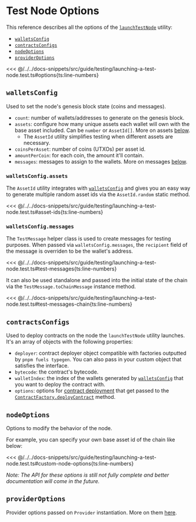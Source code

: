 # Test Node Options

This reference describes all the options of the [`launchTestNode`](./launching-a-test-node.md) utility:

- [`walletsConfig`](./test-node-options.md#walletsconfig)
- [`contractsConfigs`](./test-node-options.md#contractsconfigs)
- [`nodeOptions`](./test-node-options.md#nodeoptions)
- [`providerOptions`](./test-node-options.md#provideroptions)

<<< @/../../docs-snippets/src/guide/testing/launching-a-test-node.test.ts#options{ts:line-numbers}

## `walletsConfig`

Used to set the node's genesis block state (coins and messages).

- `count`: number of wallets/addresses to generate on the genesis block.
- `assets`: configure how many unique assets each wallet will own with the base asset included. Can be `number` or `AssetId[]`. More on assets [below](./test-node-options.md#walletsconfig-assets).
  - The `AssetId` utility simplifies testing when different assets are necessary.
- `coinsPerAsset`: number of coins (UTXOs) per asset id.
- `amountPerCoin`: for each coin, the amount it'll contain.
- `messages`: messages to assign to the wallets. More on messages [below](./test-node-options.md#walletsconfig-messages).

### `walletsConfig.assets`

The `AssetId` utility integrates with [`walletsConfig`](./test-node-options.md#walletsconfig) and gives you an easy way to generate multiple random asset ids via the `AssetId.random` static method.

<<< @/../../docs-snippets/src/guide/testing/launching-a-test-node.test.ts#asset-ids{ts:line-numbers}

### `walletsConfig.messages`

The `TestMessage` helper class is used to create messages for testing purposes. When passed via `walletsConfig.messages`, the `recipient` field of the message is overriden to be the wallet's address.

<<< @/../../docs-snippets/src/guide/testing/launching-a-test-node.test.ts#test-messages{ts:line-numbers}

It can also be used standalone and passed into the initial state of the chain via the `TestMessage.toChainMessage` instance method.

<<< @/../../docs-snippets/src/guide/testing/launching-a-test-node.test.ts#test-messages-chain{ts:line-numbers}

## `contractsConfigs`

Used to deploy contracts on the node the `launchTestNode` utility launches. It's an array of objects with the following properties:

- `deployer`: contract deployer object compatible with factories outputted by `pnpm fuels typegen`. You can also pass in your custom object that satisfies the interface.
- `bytecode`: the contract's bytecode.
- `walletIndex`: the index of the wallets generated by [`walletsConfig`](./test-node-options.md#walletsconfig) that you want to deploy the contract with.
- `options`: options for [contract deployment](../contracts/deploying-contracts.md#4-deploying-the-contract) that get passed to the [`ContractFactory.deployContract`](../../api/Contract/ContractFactory.md#deploycontract) method.

## `nodeOptions`

<!-- TODO: will cross-reference work done in [#1915](https://github.com/FuelLabs/fuels-ts/issues/1915) -->

Options to modify the behavior of the node.

For example, you can specify your own base asset id of the chain like below:

<<< @/../../docs-snippets/src/guide/testing/launching-a-test-node.test.ts#custom-node-options{ts:line-numbers}

_Note: The API for these options is still not fully complete and better documentation will come in the future._

## `providerOptions`

Provider options passed on `Provider` instantiation. More on them [here](../provider/provider-options.md).

